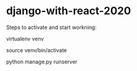 # django-with-react-2020

Steps to activate and start workning:

virtualenv venv

source venv/bin/activate

python manage.py runserver
